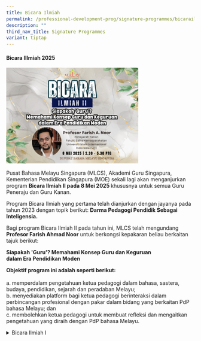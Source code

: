 ```yaml
---
title: Bicara Ilmiah
permalink: /professional-development-prog/signature-programmes/bicarailmiah/
description: ""
third_nav_title: Signature Programmes
variant: tiptap
---
```

<h4><strong>Bicara Illmiah 2025</strong></h4>
<div class="isomer-image-wrapper">
<img style="width: 70%;" height="auto" width="100%" alt="" src="/images/Web_for_Bicara_Ilmiah.png">
</div>
<p>Pusat Bahasa Melayu Singapura (MLCS), Akademi Guru Singapura, Kementerian
Pendidikan Singapura (MOE) sekali lagi akan menganjurkan program <strong>Bicara Ilmiah II pada 8 Mei 2025 </strong>khususnya
untuk semua Guru Peneraju dan Guru Kanan.</p>
<p>Program Bicara Ilmiah yang pertama telah dianjurkan dengan jayanya pada
tahun 2023 dengan topik berikut: <strong>Darma Pedagogi Pendidik Sebagai Inteligensia.</strong>
</p>
<p>Bagi program Bicara Ilmiah II pada tahun ini, MLCS telah mengundang <strong>Profesor Farish Ahmad Noor</strong> untuk
berkongsi kepakaran beliau berkaitan tajuk berikut:</p>
<p><strong>Siapakah 'Guru'? Memahami Konsep Guru dan Keguruan </strong>
<br><strong>dalam Era Pendidikan Moden</strong>
</p>
<p><strong>Objektif program ini adalah seperti berikut:</strong>
<br>
<br>a.<strong> </strong>memperdalam pengetahuan ketua pedagogi dalam bahasa,
sastera, budaya, pendidikan, sejarah dan peradaban Melayu;
<br>b. menyediakan platform bagi ketua pedagogi berinteraksi dalam perbincangan
profesional dengan pakar dalam bidang yang berkaitan PdP bahasa Melayu;
dan
<br>c.<strong> </strong>membolehkan ketua pedagogi untuk membuat refleksi
dan mengaitkan pengetahuan yang diraih dengan PdP bahasa Melayu.</p>
<p></p>
<div data-type="detailGroup" class="isomer-accordion-group isomer-accordion isomer-accordion-white">
<details class="isomer-details">
<summary>Bicara Ilmiah I</summary>
<div data-type="detailsContent" class="isomer-details-content">
<p></p>
<h4><strong>Bicara Ilmiah I</strong></h4>
<div class="isomer-image-wrapper">
<img style="width: 100%" height="auto" width="100%" alt="" src="/images/001%20bicara%20ilmiah.jpg">
</div>
<div class="isomer-image-wrapper">
<img style="width: 100%" height="auto" width="100%" alt="" src="/images/001a%20small%20bicara%20ilmiah.jpg">
</div>
<p></p>
<p>Bicara Ilmiah I, MLCS telah mengundang Dr. Azhar Ibrahim Alwee untuk berkongsi
kepakaran beliau berkaitan tajuk ‘<strong>Darma Pedagogi Pendidik Sebagai Inteligensia’</strong>.</p>
<p></p>
<p>Deklamasi sajak <a href="https://youtu.be/F0Tjd_1yklw" rel="noopener noreferrer nofollow" target="_blank">Bila Guru Salah Pandu</a>'
oleh Dr. Azhar Ibrahim</p>
<div class="iframe-wrapper">
<iframe height="315" width="560" allowfullscreen="true" frameborder="0" src="https://www.youtube.com/embed/F0Tjd_1yklw?si=wTDks8nOQRAWfVqP"></iframe>
</div>
<p></p>
<p><strong>Berikut kolaj video Program Bicara Ilmiah</strong>
</p>
<div class="iframe-wrapper">
<iframe height="315" width="560" allowfullscreen="true" frameborder="0" src="https://www.youtube.com/embed/zIeqGS67muA?si=W7EpIFozcZkkr6vc"></iframe>
</div>
<p></p>
<p>Sila klik pautan berikut (<a href="https://drive.google.com/drive/folders/1SCocjqXte8aeBGYAeqeWMGuu56ozyfoL" rel="noopener noreferrer nofollow" target="_blank">Bicara Ilmiah</a>)
untuk mendapatkan bahan-bahan berkaitan Program Bicara Ilmiah termasuklah
slaid pembentangan dan kertas kerja yang disampaikan oleh Dr. Azhar Ibrahim
Alwee.</p>
</div>
</details>
</div>
<p></p>